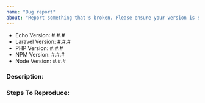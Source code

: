 ```yaml
---
name: "Bug report"
about: "Report something that's broken. Please ensure your version is still supported: https://laravel.com/docs/releases#support-policy"
---
```


<!-- DO NOT THROW THIS AWAY -->
<!-- Fill out the FULL versions with patch versions -->

- Echo Version: #.#.#
- Laravel Version: #.#.#
- PHP Version: #.#.#
- NPM Version: #.#.#
- Node Version: #.#.#

### Description:


### Steps To Reproduce:

<!-- If possible, please provide a GitHub repository to demonstrate your issue -->
<!-- laravel new bug-report --github="--public" -->
